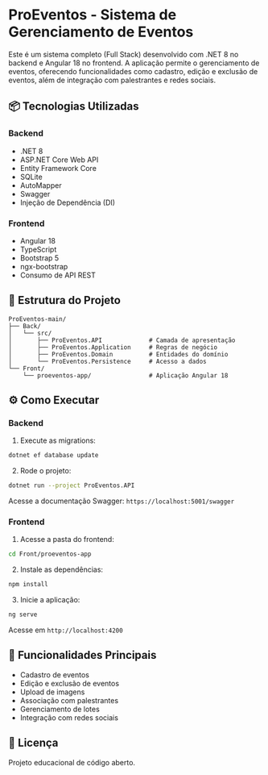 # ProEventos - Sistema de Gerenciamento de Eventos

Este é um sistema completo (Full Stack) desenvolvido com .NET 8 no backend e Angular 18 no frontend. A aplicação permite o gerenciamento de eventos, oferecendo funcionalidades como cadastro, edição e exclusão de eventos, além de integração com palestrantes e redes sociais.

## 📦 Tecnologias Utilizadas

### Backend
- .NET 8
- ASP.NET Core Web API
- Entity Framework Core
- SQLite
- AutoMapper
- Swagger
- Injeção de Dependência (DI)

### Frontend
- Angular 18
- TypeScript
- Bootstrap 5
- ngx-bootstrap
- Consumo de API REST

## 📁 Estrutura do Projeto

```
ProEventos-main/
├── Back/
│   └── src/
│       ├── ProEventos.API             # Camada de apresentação
│       ├── ProEventos.Application     # Regras de negócio
│       ├── ProEventos.Domain          # Entidades do domínio
│       └── ProEventos.Persistence     # Acesso a dados
└── Front/
    └── proeventos-app/                # Aplicação Angular 18
```

## ⚙️ Como Executar

### Backend

1. Execute as migrations:

```bash
dotnet ef database update
```

2. Rode o projeto:

```bash
dotnet run --project ProEventos.API
```

Acesse a documentação Swagger: `https://localhost:5001/swagger`

### Frontend

1. Acesse a pasta do frontend:

```bash
cd Front/proeventos-app
```

2. Instale as dependências:

```bash
npm install
```

3. Inicie a aplicação:

```bash
ng serve
```

Acesse em `http://localhost:4200`

## 🔄 Funcionalidades Principais

- Cadastro de eventos
- Edição e exclusão de eventos
- Upload de imagens
- Associação com palestrantes
- Gerenciamento de lotes
- Integração com redes sociais

## 📄 Licença

Projeto educacional de código aberto.
